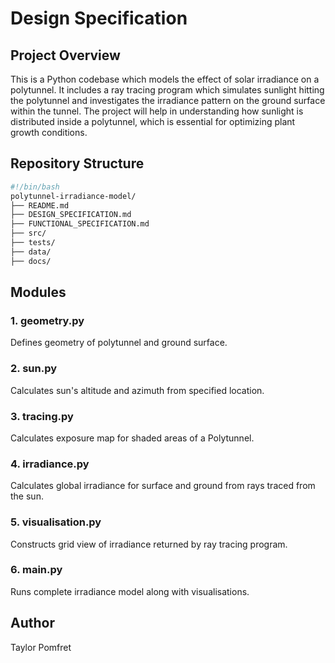 # Design Specification

## Project Overview

This is a Python codebase which models the effect of solar irradiance on a polytunnel. It includes a ray tracing program which simulates sunlight hitting the polytunnel and investigates the irradiance pattern on the ground surface within the tunnel. The project will help in understanding how sunlight is distributed inside a polytunnel, which is essential for optimizing plant growth conditions.

## Repository Structure

```bash
#!/bin/bash
polytunnel-irradiance-model/
├── README.md
├── DESIGN_SPECIFICATION.md
├── FUNCTIONAL_SPECIFICATION.md
├── src/
├── tests/
├── data/
├── docs/
```

## Modules

### 1. geometry.py

Defines geometry of polytunnel and ground surface.

### 2. sun.py

Calculates sun's altitude and azimuth from specified location.

### 3. tracing.py

Calculates exposure map for shaded areas of a Polytunnel.

### 4. irradiance.py

Calculates global irradiance for surface and ground from rays traced from the sun.

### 5. visualisation.py

Constructs grid view of irradiance returned by ray tracing program.

### 6. main.py

Runs complete irradiance model along with visualisations.

## Author

Taylor Pomfret
